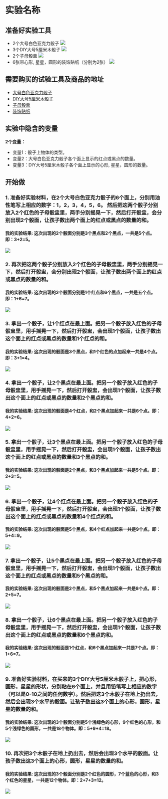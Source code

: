 # 实验名称

## 准备好实验工具
- 2个大号白色亚克力骰子
![](/images/一年级(学龄前)/用骰子做加法/2个大号白色亚克力骰子.jpg)
- 3个DIY大号5厘米木骰子
![](/images/一年级(学龄前)/用骰子做加法/3个DIY大号5厘米木骰子.jpg)
- 2个子母骰盅
![](/images/一年级(学龄前)/用骰子做加法/2个子母骰盅.jpg)
- 6张带心形, 星星，圆形的装饰贴纸（分别为2张）
![](/images/一年级(学龄前)/用骰子做加法/装饰贴纸.jpg)

## 需要购买的试验工具及商品的地址

- [大号白色亚克力骰子](https://detail.tmall.com/item.htm?id=548039718778&spm=a1z09.2.0.0.393e2e8dtgXGIz&_u=tc6ncud4614)
- [DIY大号5厘米木骰子](https://item.taobao.com/item.htm?spm=a1z09.2.0.0.393e2e8dtgXGIz&id=572948800046&_u=tc6ncud6e34)
- [子母骰盅](https://item.taobao.com/item.htm?spm=a1z09.2.0.0.393e2e8dtgXGIz&id=35359632987&_u=tc6ncud2519)
- [装饰贴纸](https://item.taobao.com/item.htm?spm=a230r.1.14.1.209a26c1Wo8r1l&id=37702090217&ns=1&abbucket=9#detail)

## 实验中隐含的变量

**2个变量：**

- 变量1：骰子上物体的类型。
- 变量2：大号白色亚克力骰子各个面上显示的红点或黑点的数量。
- 变量3：DIY大号5厘米木骰子各个面上显示的心形, 星星，圆形的数量。

## 开始做

### 1. 准备好实验材料，在2个大号白色亚克力骰子的6个面上，分别用油性笔写上相应的数字：1，2，3，4，5，6。 然后把这两个骰子分别放入2个红色的子母骰盅里，两手分别摇晃一下，然后打开骰盅，会分别出现2个骰面，让孩子数出两个面上的红点或黑点的数量的和。


#### 我的实验结果: 这次出现的2个骰面分别是3个黑点和2个黑点，一共是5个点。即：3+2=5。

![](/images/一年级(学龄前)/用骰子做加法/1a.jpg)

### 2. 再次把这两个骰子分别放入2个红色的子母骰盅里，两手分别摇晃一下，然后打开骰盅，会分别出现2个骰面，让孩子数出两个面上的红点或黑点的数量的和。

#### 我的实验结果: 这次出现的2个骰面分别是1个红点和6个黑点，一共是五个点。即：1+6=7。

![](/images/一年级(学龄前)/用骰子做加法/2a.jpg)

### 3. 拿出一个骰子，让1个红点在最上面。把另一个骰子放入红色的子母骰盅里，用手摇晃一下，然后打开骰盅，会出现1个骰面，让孩子数出这个面上的红点或黑点的数量和1个红点的和。

#### 我的实验结果: 这次出现的骰面是3个黑点，和1个红色的点加起来一共是4个点。即：3+1=4。

![](/images/一年级(学龄前)/用骰子做加法/3a.jpg)

### 4. 拿出一个骰子，让2个黑点在最上面。把另一个骰子放入红色的子母骰盅里，用手摇晃一下，然后打开骰盅，会出现1个骰面，让孩子数出这个面上的红点或黑点的数量和2个黑点的和。

#### 我的实验结果: 这次出现的骰面是4个红点，和2个黑点加起来一共是6个点。即：4+2=6。

![](/images/一年级(学龄前)/用骰子做加法/4a.jpg)

### 5. 拿出一个骰子，让3个黑点在最上面。把另一个骰子放入红色的子母骰盅里，用手摇晃一下，然后打开骰盅，会出现1个骰面，让孩子数出这个面上的红点或黑点的数量和3个黑点的和。


#### 我的实验结果: 这次出现的骰面是2个黑点，和3个黑点加起来一共是5个点。即：2+3=5。

![](/images/一年级(学龄前)/用骰子做加法/5a.jpg)

### 6. 拿出一个骰子，让4个红点在最上面。把另一个骰子放入红色的子母骰盅里，用手摇晃一下，然后打开骰盅，会出现1个骰面，让孩子数出这个面上的红点或黑点的数量和4个红点的和。

#### 我的实验结果: 这次出现的骰面是5个黑点，和4个红点加起来一共是9个点。即：5+4=9。

![](/images/一年级(学龄前)/用骰子做加法/6a.jpg)

### 7. 拿出一个骰子，让5个黑点在最上面。把另一个骰子放入红色的子母骰盅里，用手摇晃一下，然后打开骰盅，会出现1个骰面，让孩子数出这个面上的红点或黑点的数量和5个黑点的和。

#### 我的实验结果: 这次出现的骰面是2个黑点，和5个黑点加起来一共是8个点。即：2+5=7。

![](/images/一年级(学龄前)/用骰子做加法/7a.jpg)

### 8. 拿出一个骰子，让6个黑点在最上面。把另一个骰子放入红色的子母骰盅里，用手摇晃一下，然后打开骰盅，会出现1个骰面，让孩子数出这个面上的红点或黑点的数量和6个黑点的和。

#### 我的实验结果: 这次出现的骰面是1个红点，和6个黑点加起来一共是7个点。即：1+6=7。

![](/images/一年级(学龄前)/用骰子做加法/8a.jpg)

### 9. 准备好实验材料，在买来的3个DIY大号5厘米木骰子上，把心形，圆形，星星的形状，分别粘在6个面上，并且用铅笔写上相应的数字（可以是0-10之间的任何数字）。然后把这3个木骰子在地上扔出去，然后会出现3个水平的骰面。让孩子数出这3个面上的心形，圆形，星星的数量的和。

#### 我的实验结果:  这次出现的3个骰面分别是5个浅绿色的心形，9个红色的心形，和5个浅绿色的圆形，一共是18个物体。即：5+9+4=18。

![](/images/一年级(学龄前)/用骰子做加法/9a.jpg)

### 10. 再次把3个木骰子在地上扔出去，然后会出现3个水平的骰面。让孩子数出这3个面上的心形，圆形，星星的数量的和。

#### 我的实验结果:  这次出现的3个骰面分别是2个红色的圆形，7个蓝色的心形，和3个红色的星星，一共是12个物体。即：2+7+3=12。

![](/images/一年级(学龄前)/用骰子做加法/10a.jpg)